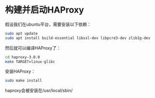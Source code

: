 # 构建并启动HAProxy

假设我们在ubuntu平台，需要安装以下依赖：

```bash
sudo apt update
sudo apt install build-essential libssl-dev libpcre3-dev zlib1g-dev
```

然后就可以编译HAProxy了：

```bash
cd haproxy-3.0.0
make TARGET=linux-glibc
```

安装HAProxy：

```bash
sudo make install
```

haproxy会被安装在/usr/local/sbin/
